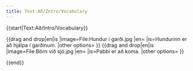 ```yaml
---
title: Text:Að/Intro/Vocabulary
---
```


{{start|Text:Að/Intro/Vocabulary}}

{{drag and drop|en|is
|image=File:Hundur í garði.jpg
|en=
|is=Hundurinn er að hjálpa í garðinum.
|other options=
}}
{{drag and drop|en|is
|image=File:Börn við sjó.jpg
|en=
|is=Pabbi er að koma.
|other options=
}}

{{end}}